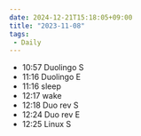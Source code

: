 ```yaml
---
date: 2024-12-21T15:18:05+09:00
title: "2023-11-08"
tags:
 - Daily
---
```

- 10:57 Duolingo S
- 11:16 Duolingo E
- 11:16 sleep
- 12:17 wake
- 12:18 Duo rev S
- 12:24 Duo rev E
- 12:25 Linux S
